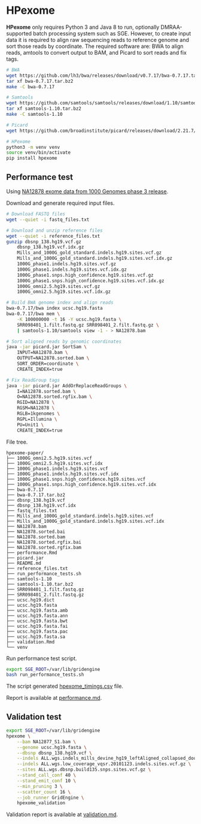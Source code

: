 # HPexome

**HPexome** only requires Python 3 and Java 8 to run, optionally DMRAA-supported batch processing system such as SGE.
However, to create input data it is required to align raw sequencing reads to reference genome and sort those reads by coordinate.
The required software are: BWA to align reads, amtools to convert output to BAM, and Picard to sort reads and fix tags.

```bash
# BWA
wget https://github.com/lh3/bwa/releases/download/v0.7.17/bwa-0.7.17.tar.bz2
tar xf bwa-0.7.17.tar.bz2 
make -C bwa-0.7.17 

# Samtools
wget https://github.com/samtools/samtools/releases/download/1.10/samtools-1.10.tar.bz2
tar xf samtools-1.10.tar.bz2
make -C samtools-1.10

# Picard
wget https://github.com/broadinstitute/picard/releases/download/2.21.7/picard.jar

# HPexome
python3 -m venv venv
source venv/bin/activate
pip install hpexome
```

## Performance test

Using [NA12878 exome data from 1000 Genomes phase 3 release](https://www.internationalgenome.org/data-portal/sample/NA12878).

Download and generate required input files.

```bash
# Download FASTQ files
wget --quiet -i fastq_files.txt

# Download and unzip reference files
wget --quiet -i reference_files.txt
gunzip dbsnp_138.hg19.vcf.gz
    dbsnp_138.hg19.vcf.idx.gz
    Mills_and_1000G_gold_standard.indels.hg19.sites.vcf.gz
    Mills_and_1000G_gold_standard.indels.hg19.sites.vcf.idx.gz
    1000G_phase1.indels.hg19.sites.vcf.gz
    1000G_phase1.indels.hg19.sites.vcf.idx.gz
    1000G_phase1.snps.high_confidence.hg19.sites.vcf.gz
    1000G_phase1.snps.high_confidence.hg19.sites.vcf.idx.gz
    1000G_omni2.5.hg19.sites.vcf.gz
    1000G_omni2.5.hg19.sites.vcf.idx.gz

# Build BWA genome index and align reads
bwa-0.7.17/bwa index ucsc.hg19.fasta
bwa-0.7.17/bwa mem \
    -K 100000000 -t 16 -Y ucsc.hg19.fasta \
    SRR098401_1.filt.fastq.gz SRR098401_2.filt.fastq.gz \
    | samtools-1.10/samtools view -1 - > NA12878.bam

# Sort aligned reads by genomic coordinates
java -jar picard.jar SortSam \
    INPUT=NA12878.bam \
    OUTPUT=NA12878.sorted.bam \
    SORT_ORDER=coordinate \
    CREATE_INDEX=true

# Fix ReadGroup tags
java -jar picard.jar AddOrReplaceReadGroups \
    I=NA12878.sorted.bam \
    O=NA12878.sorted.rgfix.bam \
    RGID=NA12878 \
    RGSM=NA12878 \
    RGLB=1kgenomes \
    RGPL=Illumina \
    PU=Unit1 \
    CREATE_INDEX=true
```

File tree.

    hpexome-paper/
    ├── 1000G_omni2.5.hg19.sites.vcf
    ├── 1000G_omni2.5.hg19.sites.vcf.idx
    ├── 1000G_phase1.indels.hg19.sites.vcf
    ├── 1000G_phase1.indels.hg19.sites.vcf.idx
    ├── 1000G_phase1.snps.high_confidence.hg19.sites.vcf
    ├── 1000G_phase1.snps.high_confidence.hg19.sites.vcf.idx
    ├── bwa-0.7.17
    ├── bwa-0.7.17.tar.bz2
    ├── dbsnp_138.hg19.vcf
    ├── dbsnp_138.hg19.vcf.idx
    ├── fastq_files.txt
    ├── Mills_and_1000G_gold_standard.indels.hg19.sites.vcf
    ├── Mills_and_1000G_gold_standard.indels.hg19.sites.vcf.idx
    ├── NA12878.bam
    ├── NA12878.sorted.bai
    ├── NA12878.sorted.bam
    ├── NA12878.sorted.rgfix.bai
    ├── NA12878.sorted.rgfix.bam
    ├── performance.Rmd
    ├── picard.jar
    ├── README.md
    ├── reference_files.txt
    ├── run_performance_tests.sh
    ├── samtools-1.10
    ├── samtools-1.10.tar.bz2
    ├── SRR098401_1.filt.fastq.gz
    ├── SRR098401_2.filt.fastq.gz
    ├── ucsc.hg19.dict
    ├── ucsc.hg19.fasta
    ├── ucsc.hg19.fasta.amb
    ├── ucsc.hg19.fasta.ann
    ├── ucsc.hg19.fasta.bwt
    ├── ucsc.hg19.fasta.fai
    ├── ucsc.hg19.fasta.pac
    ├── ucsc.hg19.fasta.sa
    ├── validation.Rmd
    └── venv

Run performance test script.

```bash
export SGE_ROOT=/var/lib/gridengine
bash run_performance_tests.sh
```

The script generated [hpexome_timings.csv](hpexome_timings.csv) file.

Report is available at [performance.md](performance.md).

## Validation test

```bash
export SGE_ROOT=/var/lib/gridengine
hpexome \
    --bam NA12877_S1.bam \
    --genome ucsc.hg19.fasta \
    --dbsnp dbsnp_138.hg19.vcf \
    --indels ALL.wgs.indels_mills_devine_hg19_leftAligned_collapsed_double_hit.indels.sites.vcf.gz \
    --indels ALL.wgs.low_coverage_vqsr.20101123.indels.sites.vcf.gz \
    --sites ALL.wgs.dbsnp.build135.snps.sites.vcf.gz \
    --stand_call_conf 40 \
    --stand_emit_conf 10 \
    --min_pruning 3 \
    --scatter_count 16 \
    --job_runner GridEngine \
    hpexome_validation
```

Validation report is available at [validation.md](validation.md).
